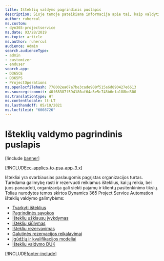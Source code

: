 ```yaml
---
title: Išteklių valdymo pagrindinis puslapis
description: Šioje temoje pateikiama informacija apie tai, kaip valdyti išteklius.
author: ruhercul
ms.custom:
- dyn365-projectservice
ms.date: 03/28/2019
ms.topic: article
ms.author: ruhercul
audience: Admin
search.audienceType:
- admin
- customizer
- enduser
search.app:
- D365CE
- D365PS
- ProjectOperations
ms.openlocfilehash: 778002ea07a7be3cade988f515a6d890427e6613
ms.sourcegitcommit: 40f68387f594180af64a5e5c748b6efa188bd300
ms.translationtype: HT
ms.contentlocale: lt-LT
ms.lasthandoff: 05/10/2021
ms.locfileid: "6008726"
---
```

# <a name="resource-management-home-page"></a>Išteklių valdymo pagrindinis puslapis

[!include [banner](../includes/psa-now-project-operations.md)]

[!INCLUDE[cc-applies-to-psa-app-3.x](../includes/cc-applies-to-psa-app-3x.md)]

Ištekliai yra svarbiausias paslaugomis pagrįstas organizacijos turtas. Turėdama galimybę rasti ir rezervuoti reikiamus išteklius, kai jų reikia, bei juos panaudoti, organizacija gali siekti pajamų ir klientų pasitenkinimo tikslų. Toliau nurodytos temos skirtos Dynamics 365 Project Service Automation išteklių valdymo galimybėms:

- [Tvarkyti išteklius](manage-resources.md)
- [Pagrindinės sąvokos](reports-key-concepts.md)
- [Išteklių užklausų įvykdymas](resource-management-fulfill-requests.md)
- [Išteklių siūlymas](resource-management-propose-resources.md)
- [Išteklių rezervavimas](resource-management-book-resources-scheduleboard.md)
- [Galutinės rezervacijos reikalavimai](resource-management-softbook-requirements.md)
- [Įgūdžių ir kvalifikacijos modeliai](resource-management-skills-proficiency.md)
- [Išteklių valdymo DUK](resource-management-faq.md)


[!INCLUDE[footer-include](../includes/footer-banner.md)]